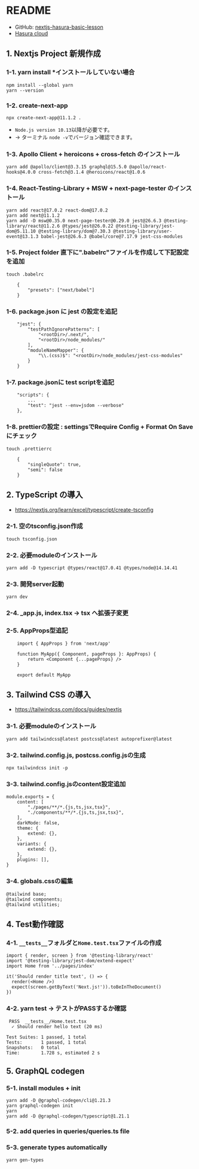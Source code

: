 # README

- GitHub: [nextjs-hasura-basic-lesson](https://github.com/GomaGoma676/nextjs-hasura-basic-lesson)
- [Hasura cloud](https://cloud.hasura.io)

## 1. Nextjs Project 新規作成

### 1-1. yarn install *インストールしていない場合

    npm install --global yarn
    yarn --version

### 1-2. create-next-app

    npx create-next-app@11.1.2 .

- `Node.js version 10.13`以降が必要です。
- -> ターミナル `node -v`でバージョン確認できます。

### 1-3. Apollo Client + heroicons + cross-fetch のインストール

    yarn add @apollo/client@3.3.15 graphql@15.5.0 @apollo/react-hooks@4.0.0 cross-fetch@3.1.4 @heroicons/react@1.0.6

### 1-4. React-Testing-Library + MSW + next-page-tester のインストール

    yarn add react@17.0.2 react-dom@17.0.2
    yarn add next@11.1.2
    yarn add -D msw@0.35.0 next-page-tester@0.29.0 jest@26.6.3 @testing-library/react@11.2.6 @types/jest@26.0.22 @testing-library/jest-dom@5.11.10 @testing-library/dom@7.30.3 @testing-library/user-event@13.1.3 babel-jest@26.6.3 @babel/core@7.17.9 jest-css-modules

### 1-5. Project folder 直下に".babelrc"ファイルを作成して下記設定を追加

    touch .babelrc

~~~
    {
        "presets": ["next/babel"]
    }
~~~

### 1-6. package.json に jest の設定を追記

~~~
    "jest": {
        "testPathIgnorePatterns": [
            "<rootDir>/.next/",
            "<rootDir>/node_modules/"
        ],
        "moduleNameMapper": {
            "\\.(css)$": "<rootDir>/node_modules/jest-css-modules"
        }
    }
~~~

### 1-7. package.jsonに test scriptを追記

~~~
    "scripts": {
        ...
        "test": "jest --env=jsdom --verbose"
    },
~~~

### 1-8. prettierの設定 : settingsでRequire Config + Format On Saveにチェック

    touch .prettierrc

~~~
    {
        "singleQuote": true,
        "semi": false
    }
~~~

## 2. TypeScript の導入

- <https://nextjs.org/learn/excel/typescript/create-tsconfig>

### 2-1. 空のtsconfig.json作成

    touch tsconfig.json

### 2-2. 必要moduleのインストール

    yarn add -D typescript @types/react@17.0.41 @types/node@14.14.41

### 2-3. 開発server起動

    yarn dev

### 2-4. _app.js, index.tsx -> tsx へ拡張子変更

### 2-5. AppProps型追記

~~~
    import { AppProps } from 'next/app'

    function MyApp({ Component, pageProps }: AppProps) {
        return <Component {...pageProps} />
    }

    export default MyApp
~~~

## 3. Tailwind CSS の導入

- <https://tailwindcss.com/docs/guides/nextjs>

### 3-1. 必要moduleのインストール

    yarn add tailwindcss@latest postcss@latest autoprefixer@latest

### 3-2. tailwind.config.js, postcss.config.jsの生成

    npx tailwindcss init -p

### 3-3. tailwind.config.jsのcontent設定追加

~~~
module.exports = {
    content: [
        "./pages/**/*.{js,ts,jsx,tsx}",
        "./components/**/*.{js,ts,jsx,tsx}",
    ],
    darkMode: false,
    theme: {
        extend: {},
    },
    variants: {
        extend: {},
    },
    plugins: [],
}
~~~

### 3-4. globals.cssの編集

~~~
@tailwind base;
@tailwind components;
@tailwind utilities;
~~~

## 4. Test動作確認

### 4-1. `__tests__`フォルダと`Home.test.tsx`ファイルの作成

~~~
import { render, screen } from '@testing-library/react'
import '@testing-library/jest-dom/extend-expect'
import Home from '../pages/index'

it('Should render title text', () => {
  render(<Home />)
  expect(screen.getByText('Next.js!')).toBeInTheDocument()
})
~~~

### 4-2. yarn test -> テストがPASSするか確認

~~~
 PASS  __tests__/Home.test.tsx
  ✓ Should render hello text (20 ms)

Test Suites: 1 passed, 1 total
Tests:       1 passed, 1 total
Snapshots:   0 total
Time:        1.728 s, estimated 2 s
~~~

## 5. GraphQL codegen

### 5-1. install modules + init

    yarn add -D @graphql-codegen/cli@1.21.3
    yarn graphql-codegen init
    yarn
    yarn add -D @graphql-codegen/typescript@1.21.1

### 5-2. add queries in queries/queries.ts file

### 5-3. generate types automatically

    yarn gen-types
